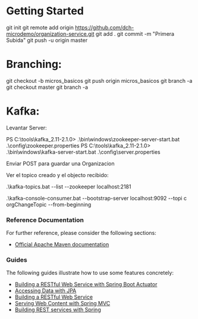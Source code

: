 # Getting Started
git init
git remote add origin https://github.com/dch-microdemo/organization-service.git
git add .
git commit -m "Primera Subida"
git push -u origin master

# Branching:
git checkout -b micros_basicos
git push origin micros_basicos
git branch -a
git checkout master
git branch -a

# Kafka:

Levantar Server:

PS C:\tools\kafka_2.11-2.1.0> .\bin\windows\zookeeper-server-start.bat .\config\zookeeper.properties 
PS C:\tools\kafka_2.11-2.1.0> .\bin\windows\kafka-server-start.bat .\config\server.properties 

Enviar POST para guardar una Organizacion

Ver el topico creado y el objecto recibido:

.\kafka-topics.bat --list --zookeeper localhost:2181

.\kafka-console-consumer.bat --bootstrap-server localhost:9092 --topi
c orgChangeTopic --from-beginning

### Reference Documentation
For further reference, please consider the following sections:

* [Official Apache Maven documentation](https://maven.apache.org/guides/index.html)

### Guides
The following guides illustrate how to use some features concretely:

* [Building a RESTful Web Service with Spring Boot Actuator](https://spring.io/guides/gs/actuator-service/)
* [Accessing Data with JPA](https://spring.io/guides/gs/accessing-data-jpa/)
* [Building a RESTful Web Service](https://spring.io/guides/gs/rest-service/)
* [Serving Web Content with Spring MVC](https://spring.io/guides/gs/serving-web-content/)
* [Building REST services with Spring](https://spring.io/guides/tutorials/bookmarks/)

